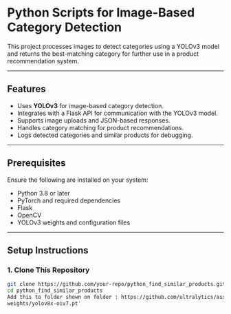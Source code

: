 # Python Scripts for Image-Based Category Detection

This project processes images to detect categories using a YOLOv3 model and returns the best-matching category for further use in a product recommendation system.

---

## Features

- Uses **YOLOv3** for image-based category detection.
- Integrates with a Flask API for communication with the YOLOv3 model.
- Supports image uploads and JSON-based responses.
- Handles category matching for product recommendations.
- Logs detected categories and similar products for debugging.

---

## Prerequisites

Ensure the following are installed on your system:

- Python 3.8 or later
- PyTorch and required dependencies
- Flask
- OpenCV
- YOLOv3 weights and configuration files

---

## Setup Instructions

### 1. Clone This Repository
```bash
git clone https://github.com/your-repo/python_find_similar_products.git
cd python_find_similar_products 
Add this to folder shown on folder : https://github.com/ultralytics/assets/releases/download/v8.2.0/yolov8x-oiv7.pt
weights/yolov8x-oiv7.pt'
